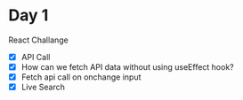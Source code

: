 # Day 1

React Challange

- [x] API Call
- [x] How can we fetch API data without using useEffect hook?
- [x] Fetch api call on onchange input
- [x] Live Search

